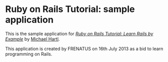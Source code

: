 # Ruby on Rails Tutorial: sample application

This is the sample application for
[*Ruby on Rails Tutorial: Learn Rails by Example*](http://railstutorial.org/)
by [Michael Hartl](http://michaelhartl.com/).

This application is created by FRENATUS on 16th July 2013 as a bid to learn programming on Rails.